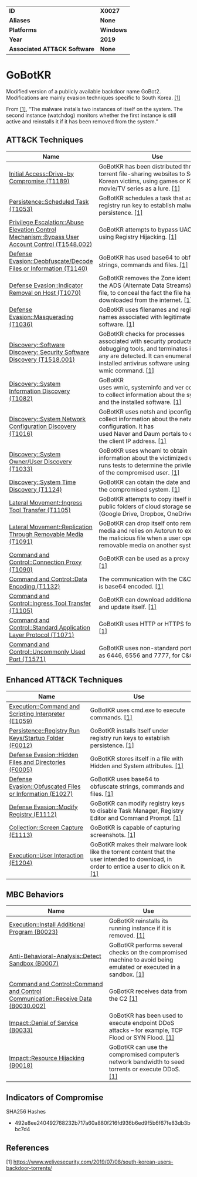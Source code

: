 
<table>
<tr>
<td><b>ID</b></td>
<td><b>X0027</b></td>
</tr>
<tr>
<td><b>Aliases</b></td>
<td><b>None</b></td>
</tr>
<tr>
<td><b>Platforms</b></td>
<td><b>Windows</b></td>
</tr>
<tr>
<td><b>Year</b></td>
<td><b>2019</b></td>
</tr>
<tr>
<td><b>Associated ATT&CK Software</b></td>
<td><b>None</b></td>
</tr>
</table>


# GoBotKR

Modified version of a publicly available backdoor name GoBot2. Modifications are mainly evasion techniques specific to South Korea. [[1]](#1)

From [[1]](#1), “The malware installs two instances of itself on the system. The second instance (watchdog) monitors whether the first instance is still active and reinstalls it if it has been removed from the system.”


ATT&CK Techniques
-----------------
|Name|Use|
|---|---|
|[Initial Access::Drive-by Compromise (T1189)](https://attack.mitre.org/techniques/T1189/)|GoBotKR has been distributed through torrent file-sharing websites to South Korean victims, using games or Korean movie/TV series as a lure. [[1]](#1)|
|[Persistence::Scheduled Task (T1053)](https://attack.mitre.org/techniques/T1053/)|GoBotKR schedules a task that adds a registry run key to establish malware persistence. [[1]](#1)|
|[Privilege Escalation::Abuse Elevation Control Mechanism::Bypass User Account Control (T1548.002)](https://attack.mitre.org/techniques/T1548/002/)|GoBotKR attempts to bypass UAC using Registry Hijacking. [[1]](#1)|
|[Defense Evasion::Deobfuscate/Decode Files or Information (T1140)](https://attack.mitre.org/techniques/T1140/)|GoBotKR has used base64 to obfuscate strings, commands and files. [[1]](#1)|
|[Defense Evasion::Indicator Removal on Host (T1070)](https://attack.mitre.org/techniques/T1070/)|GoBotKR removes the Zone identifier from the ADS (Alternate Data Streams) of the file, to conceal the fact the file has been downloaded from the internet. [[1]](#1)|
|[Defense Evasion::Masquerading (T1036)](https://attack.mitre.org/techniques/T1036/)| GoBotKR uses filenames and registry key names associated with legitimate software. [[1]](#1)|
|[Discovery::Software Discovery: Security Software Discovery (T1518.001)](https://attack.mitre.org/techniques/T1518/001/)|GoBotKR checks for processes associated with security products and debugging tools, and terminates itself if any are detected. It can enumerate installed antivirus software using the wmic command. [[1]](#1)|
|[Discovery::System Information Discovery (T1082)](https://attack.mitre.org/techniques/T1082/)|GoBotKR uses wmic, systeminfo and ver commands to collect information about the system and the installed software. [[1]](#1)|
|[Discovery::System Network Configuration Discovery (T1016)](https://attack.mitre.org/techniques/T1016/)|GoBotKR uses netsh and ipconfig to collect information about the network configuration. It has used Naver and Daum portals to obtain the client IP address. [[1]](#1)|
|[Discovery::System Owner/User Discovery (T1033)](https://attack.mitre.org/techniques/T1033/)|GoBotKR uses whoami to obtain information about the victimized user. It runs tests to determine the privilege level of the compromised user. [[1]](#1)|
|[Discovery::System Time Discovery  (T1124)](https://attack.mitre.org/techniques/T1124/)| GoBotKR can obtain the date and time of the compromised system. [[1]](#1)|
|[Lateral Movement::Ingress Tool Transfer  (T1105)](https://attack.mitre.org/techniques/T1105/)| GoBotKR attempts to copy itself into public folders of cloud storage services (Google Drive, Dropbox, OneDrive). [[1]](#1)|
|[Lateral Movement::Replication Through Removable Media (T1091)](https://attack.mitre.org/techniques/T1091/)|GoBotKR can drop itself onto removable media and relies on Autorun to execute the malicious file when a user opens the removable media on another system. [[1]](#1)|
|[Command and Control::Connection Proxy (T1090)](https://attack.mitre.org/techniques/T1090/)|GoBotKR can be used as a proxy server. [[1]](#1)|
|[Command and Control::Data Encoding (T1132)](https://attack.mitre.org/techniques/T1132/)|The communication with the C&C server is base64 encoded. [[1]](#1)|
|[Command and Control::Ingress Tool Transfer (T1105)](https://attack.mitre.org/techniques/T1105/)|GoBotKR can download additional files and update itself. [[1]](#1)|
|[Command and Control::Standard Application Layer Protocol (T1071)](https://attack.mitre.org/techniques/T1071/)|GoBotKR uses HTTP or HTTPS for C&C. [[1]](#1)|
|[Command and Control::Uncommonly Used Port (T1571)](https://attack.mitre.org/techniques/T1571/)|GoBotKR uses non-standard ports, such as 6446, 6556 and 7777, for C&C. [[1]](#1)|

Enhanced ATT&CK Techniques
---------
|Name|Use|
|---|---|
|[Execution::Command and Scripting Interpreter (E1059)](../execution/command-and-scripting-interpreter.md)|GoBotKR uses cmd.exe to execute commands. [[1]](#1)|
|[Persistence::Registry Run Keys/Startup Folder (F0012)](../persistence/registry-run-keys-startup-folder.md)| GoBotKR installs itself under registry run keys to establish persistence. [[1]](#1)|
|[Defense Evasion::Hidden Files and Directories (F0005)](../defense-evasion/hidden-files-and-directories.md)| GoBotKR stores itself in a file with Hidden and System attributes. [[1]](#1)|
|[Defense Evasion::Obfuscated Files or Information (E1027)](../defense-evasion/obfuscated-files-or-information.md)|GoBotKR uses base64 to obfuscate strings, commands and files. [[1]](#1)|
|[Defense Evasion::Modify Registry (E1112)](../defense-evasion/modify-registry.md)|GoBotKR can modify registry keys to disable Task Manager, Registry Editor and Command Prompt. [[1]](#1)|
|[Collection::Screen Capture (E1113)](../collection/screen-capture.md)| GoBotKR is capable of capturing screenshots. [[1]](#1)|
|[Execution::User Interaction (E1204)](../execution/user-execution.md)| GoBotKR makes their malware look like the torrent content that the user intended to download, in order to entice a user to click on it. [[1]](#1)|


MBC Behaviors
---------
|Name|Use|
|---|---|
|[Execution::Install Additional Program (B0023)](../execution/install-additional-program.md)|GoBotKR reinstalls its running instance if it is removed. [[1]](#1)|
|[Anti-Behavioral-Analysis::Detect Sandbox (B0007)](../anti-behavioral-analysis/sandbox-detection.md)|GoBotKR performs several checks on the compromised machine to avoid being emulated or executed in a sandbox. [[1]](#1)|
|[Command and Control::Command and Control Communication::Receive Data (B0030.002)](../command-and-control/c2-communication.md)|GoBotKR receives data from the C2 [[1]](#1)|
|[Impact::Denial of Service (B0033)](../impact/denial-of-service.md)|GoBotKR has been used to execute endpoint DDoS attacks – for example, TCP Flood or SYN Flood. [[1]](#1)|
|[Impact::Resource Hijacking (B0018)](../impact/resource-hijacking.md)|GoBotKR can use the compromised computer’s network bandwidth to seed torrents or execute DDoS. [[1]](#1)|

Indicators of Compromise
------------------------
SHA256 Hashes
- 492e8ee240492768232b717a60a880f216fd936b6ed9f5b6f67fe83db3bbc7d4

## References

<a name="1">[1]</a> https://www.welivesecurity.com/2019/07/08/south-korean-users-backdoor-torrents/
